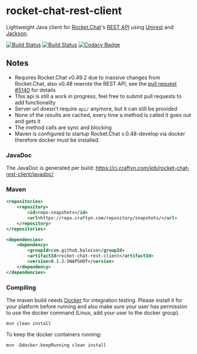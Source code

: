 # rocket-chat-rest-client
Lightweight Java client for [Rocket.Chat](https://rocket.chat/)'s [REST API](https://rocket.chat/docs/developer-guides/rest-api) using [Unirest](http://unirest.io/java.html) and [Jackson](https://github.com/FasterXML/jackson-databind).

[![Build Status](https://travis-ci.org/baloise/rocket-chat-rest-client.svg?branch=master)](https://travis-ci.org/baloise/rocket-chat-rest-client) [![Build Status](https://ci.craftyn.com/job/rocket-chat-rest-client/badge/icon)](https://ci.craftyn.com/job/rocket-chat-rest-client/) [![Codacy Badge](https://api.codacy.com/project/badge/Grade/a9564ad6e28743bea43b056ef667f328)](https://www.codacy.com/app/graywolf336/rocket-chat-rest-client?utm_source=github.com&amp;utm_medium=referral&amp;utm_content=baloise/rocket-chat-rest-client&amp;utm_campaign=Badge_Grade)

## Notes
* Requires Rocket.Chat v0.49.2 due to massive changes from Rocket.Chat, also v0.48 rewrote the REST API, see the [pull request #5140](https://github.com/RocketChat/Rocket.Chat/pull/5140) for details
* This api is still a work in progress, feel free to submit pull requests to add functionality
* Server url doesn't require `api/` anymore, but it can still be provided
* None of the results are cached, every time a method is called it goes out and gets it
* The method calls are sync and blocking
* Maven is configured to startup Rocket.Chat v.0.48-develop via docker therefore docker must be installed.

### JavaDoc
The JavaDoc is generated per build: https://ci.craftyn.com/job/rocket-chat-rest-client/javadoc/

### Maven
```xml
<repositories>
    <repository>
        <id>repo-snapshots</id>
        <url>https://repo.craftyn.com/repository/snapshots/</url>
    </repository>
</repositories>

<dependencies>
    <dependency>
        <groupId>com.github.baloise</groupId>
        <artifactId>rocket-chat-rest-client</artifactId>
        <version>0.1.2-SNAPSHOT</version>
    </dependency>
</dependencies>
```

### Compiling

The maven build needs [Docker](https://www.docker.com) for integration testing. Please install it for your platform before running and also make sure your user has permission to use the docker command (Linux, add your user to the docker group).

```
mvn clean install
```

To keep the docker containers running:

```
mvn -Ddocker.keepRunning clean install
```

